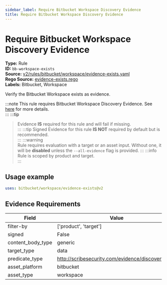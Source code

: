 ```yaml
---
sidebar_label: Require Bitbucket Workspace Discovery Evidence
title: Require Bitbucket Workspace Discovery Evidence
---  
```

# Require Bitbucket Workspace Discovery Evidence  
**Type:** Rule  
**ID:** `bb-workspace-exists`  
**Source:** [v2/rules/bitbucket/workspace/evidence-exists.yaml](https://github.com/scribe-public/sample-policies/blob/main/v2/rules/bitbucket/workspace/evidence-exists.yaml)  
**Rego Source:** [evidence-exists.rego](https://github.com/scribe-public/sample-policies/blob/main/v2/rules/bitbucket/workspace/evidence-exists.rego)  
**Labels:** Bitbucket, Workspace  

Verify the Bitbucket Workspace exists as evidence.

:::note 
This rule requires Bitbucket Workspace Discovery Evidence. See [here](/docs/platforms/discover#bitbucket-discovery) for more details.  
::: 
:::tip 
> Evidence **IS** required for this rule and will fail if missing.  
::: 
:::tip 
Signed Evidence for this rule **IS NOT** required by default but is recommended.  
::: 
:::warning  
Rule requires evaluation with a target or an asset input. Without one, it will be **disabled** unless the `--all-evidence` flag is provided.
::: 
:::info  
Rule is scoped by product and target.  
:::  

## Usage example

```yaml
uses: bitbucket/workspace/evidence-exists@v2
```

## Evidence Requirements  
| Field | Value |
|-------|-------|
| filter-by | ['product', 'target'] |
| signed | False |
| content_body_type | generic |
| target_type | data |
| predicate_type | http://scribesecurity.com/evidence/discovery/v0.1 |
| asset_platform | bitbucket |
| asset_type | workspace |

